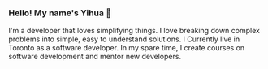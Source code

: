 ### Hello! My name's Yihua 👋

I'm a developer that loves simplifying things. I love breaking down complex problems into simple, easy to understand solutions. I Currently live in Toronto as a software developer. In my spare time, I create courses on software development and mentor new developers.

